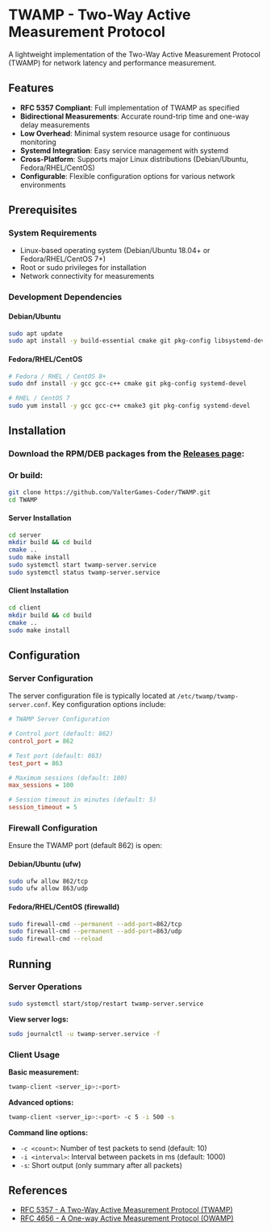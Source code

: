 # TWAMP - Two-Way Active Measurement Protocol

A lightweight implementation of the Two-Way Active Measurement Protocol (TWAMP) for network latency and performance measurement.

## Features

- **RFC 5357 Compliant**: Full implementation of TWAMP as specified
- **Bidirectional Measurements**: Accurate round-trip time and one-way delay measurements
- **Low Overhead**: Minimal system resource usage for continuous monitoring
- **Systemd Integration**: Easy service management with systemd
- **Cross-Platform**: Supports major Linux distributions (Debian/Ubuntu, Fedora/RHEL/CentOS)
- **Configurable**: Flexible configuration options for various network environments

## Prerequisites

### System Requirements
- Linux-based operating system (Debian/Ubuntu 18.04+ or Fedora/RHEL/CentOS 7+)
- Root or sudo privileges for installation
- Network connectivity for measurements

### Development Dependencies

#### Debian/Ubuntu

```bash
sudo apt update
sudo apt install -y build-essential cmake git pkg-config libsystemd-dev
```

#### Fedora/RHEL/CentOS

```bash
# Fedora / RHEL / CentOS 8+
sudo dnf install -y gcc gcc-c++ cmake git pkg-config systemd-devel

# RHEL / CentOS 7
sudo yum install -y gcc gcc-c++ cmake3 git pkg-config systemd-devel
```

## Installation

### Download the RPM/DEB packages from the [Releases page](https://github.com/ValterGames-Coder/TWAMP/releases):

### Or build:

```bash
git clone https://github.com/ValterGames-Coder/TWAMP.git
cd TWAMP
```

#### Server Installation

   ```bash
   cd server
   mkdir build && cd build
   cmake ..
   sudo make install
   sudo systemctl start twamp-server.service
   sudo systemctl status twamp-server.service
   ```

#### Client Installation

   ```bash
   cd client
   mkdir build && cd build
   cmake ..
   sudo make install
   ```

## Configuration

### Server Configuration
The server configuration file is typically located at `/etc/twamp/twamp-server.conf`. Key configuration options include:

```ini
# TWAMP Server Configuration

# Control port (default: 862)
control_port = 862

# Test port (default: 863)
test_port = 863

# Maximum sessions (default: 100)
max_sessions = 100

# Session timeout in minutes (default: 5)
session_timeout = 5
```

### Firewall Configuration
Ensure the TWAMP port (default 862) is open:

#### Debian/Ubuntu (ufw)
```bash
sudo ufw allow 862/tcp
sudo ufw allow 863/udp
```

#### Fedora/RHEL/CentOS (firewalld)
```bash
sudo firewall-cmd --permanent --add-port=862/tcp
sudo firewall-cmd --permanent --add-port=863/udp
sudo firewall-cmd --reload
```

## Running

### Server Operations

```bash
sudo systemctl start/stop/restart twamp-server.service
```

**View server logs:**
```bash
sudo journalctl -u twamp-server.service -f
```

### Client Usage

**Basic measurement:**
```bash
twamp-client <server_ip>:<port>
```

**Advanced options:**
```bash
twamp-client <server_ip>:<port> -c 5 -i 500 -s
```

**Command line options:**

- `-c <count>`: Number of test packets to send (default: 10)
- `-i <interval>`: Interval between packets in ms (default: 1000)
- `-s`: Short output (only summary after all packets)

## References

- [RFC 5357 - A Two-Way Active Measurement Protocol (TWAMP)](https://tools.ietf.org/html/rfc5357)
- [RFC 4656 - A One-way Active Measurement Protocol (OWAMP)](https://tools.ietf.org/html/rfc4656)
